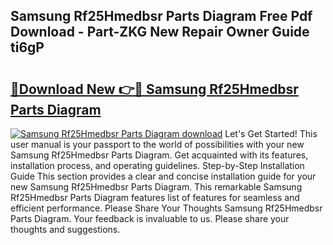 ## Samsung Rf25Hmedbsr Parts Diagram Free Pdf Download - Part-ZKG New Repair Owner Guide ti6gP

# <h2><a href="http://dfmpaaq.blite.top/?on=Samsung+Rf25Hmedbsr+Parts+Diagram">🔗Download New 👉🔴 Samsung Rf25Hmedbsr Parts Diagram</a></h2>

[![Samsung Rf25Hmedbsr Parts Diagram download](https://i.imgur.com/lujVjoI.png)](http://dfmpaaq.blite.top/?on=Samsung+Rf25Hmedbsr+Parts+Diagram)
Let's Get Started! This user manual is your passport to the world of possibilities with your new Samsung Rf25Hmedbsr Parts Diagram. Get acquainted with its features, installation process, and operating guidelines. Step-by-Step Installation Guide This section provides a clear and concise installation guide for your new Samsung Rf25Hmedbsr Parts Diagram. This remarkable Samsung Rf25Hmedbsr Parts Diagram features list of features for seamless and efficient performance. Please Share Your Thoughts Samsung Rf25Hmedbsr Parts Diagram. Your feedback is invaluable to us. Please share your thoughts and suggestions.
